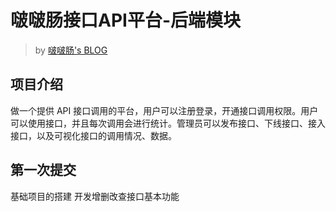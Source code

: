 # 啵啵肠接口API平台-后端模块

> by [啵啵肠's BLOG](https://bobochang.work)

## 项目介绍
做一个提供 API 接口调用的平台，用户可以注册登录，开通接口调用权限。用户可以使用接口，并且每次调用会进行统计。管理员可以发布接口、下线接口、接入接口，以及可视化接口的调用情况、数据。

## 第一次提交
基础项目的搭建
开发增删改查接口基本功能